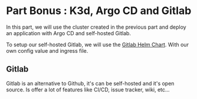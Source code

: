 # Part Bonus :  K3d, Argo CD and Gitlab

In this part, we will use the cluster created in the previous part and deploy an application with Argo CD and self-hosted Gitlab.

To setup our self-hosted Gitlab, we will use the [Gitlab Helm Chart](https://gitlab.com/charts/gitlab).
With our own config value and ingress file.

## Gitlab
Gitlab is an alternative to Github, it's can be self-hosted and it's open source.
Is offer a lot of features like CI/CD, issue tracker, wiki, etc...

